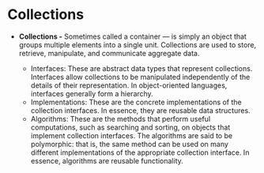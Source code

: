 #  Collections

* **Collections -** Sometimes called a container — is simply an object that groups multiple elements into a single unit. Collections are used to store, retrieve, manipulate, and communicate aggregate data.

	* Interfaces: These are abstract data types that represent collections. Interfaces allow collections to be manipulated independently of the details of their representation. In object-oriented languages, interfaces generally form a hierarchy.
	* Implementations: These are the concrete implementations of the collection interfaces. In essence, they are reusable data structures.
	* Algorithms: These are the methods that perform useful computations, such as searching and sorting, on objects that implement collection interfaces. The algorithms are said to be polymorphic: that is, the same method can be used on many different implementations of the appropriate collection interface. In essence, algorithms are reusable functionality.